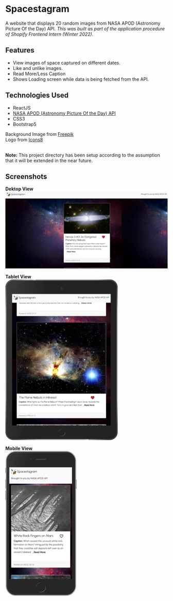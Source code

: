 # Spacestagram
A website that displays 20 random images from NASA APOD (Astronomy Picture Of the Day) API. 
_This was built as part of the  application procedure of Shopify Frontend Intern (Winter 2022)._

## Features
- View images of space captured on different dates.
- Like and unlike images.
- Read More/Less Caption
- Shows Loading screen while data is being fetched from the API.

## Technologies Used
- ReactJS
- [NASA APOD (Astronomy Picture Of the Day) API](https://api.nasa.gov/)
- CSS3
- Bootstrap5

Background Image from [Freepik](https://www.freepik.com/) \
Logo from [Icons8](https://icons8.com/icons)

\
__Note:__ This project directory has been setup according to the assumption that it will be extended in the near future.

## Screenshots
__Dektop View__
<img src="./src/assets/images/desktop_view.png" alt="Dektop view of Spacestagram">

__Tablet View__ \
<img src="./src/assets/images/ipad_view.png" alt="Tablet view of Spacestagram" height="500">

__Mobile View__ \
<img src="./src/assets/images/mobile_view.png" alt="Mobile view of Spacestagram" height="450">
